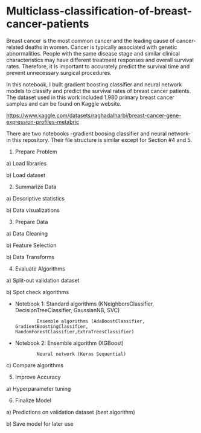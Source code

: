 # Multiclass-classification-of-breast-cancer-patients

Breast cancer is the most common cancer and the leading cause of cancer-related deaths in women. Cancer is typically associated with genetic abnormalities. People with the same disease stage and similar clinical characteristics may have different treatment responses and overall survival rates. Therefore, it is important to accurately predict the survival time and prevent unnecessary surgical procedures.

In this notebook, I built gradient boosting classifier and neural network models to classify and predict the survival rates of breast cancer patients. The dataset used in this work included 1,980 primary breast cancer samples and can be found on Kaggle website.

https://www.kaggle.com/datasets/raghadalharbi/breast-cancer-gene-expression-profiles-metabric

There are two notebooks -gradient boosing classifier and neural network- in this repository. Their file structure is similar except for Section #4 and 5.

1. Prepare Problem

a) Load libraries

b) Load dataset

2. Summarize Data

a) Descriptive statistics

b) Data visualizations

3. Prepare Data

a) Data Cleaning

b) Feature Selection

b) Data Transforms

4. Evaluate Algorithms

a) Split-out validation dataset

b) Spot check algorithms 
   
   - Notebook 1: Standard algorithms (KNeighborsClassifier, DecisionTreeClassifier, GaussianNB, SVC)
                 
                 Ensemble algorithms (AdaBoostClassifier, GradientBoostingClassifier, RandomForestClassifier,ExtraTreesClassifier) 
   
   - Notebook 2: Ensemble algorithm (XGBoost)
                 
                 Neural network (Keras Sequential)
                 
c) Compare algorithms

5. Improve Accuracy

a) Hyperparameter tuning

6. Finalize Model

a) Predictions on validation dataset (best algorithm)

b) Save model for later use

